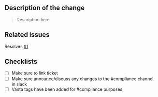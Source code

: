 ## Description of the change

> Description here

## Related issues

Resolves [#1]()

## Checklists
- [ ] Make sure to link ticket
- [ ] Make sure announce/discuss any changes to the #compliance channel in slack
- [ ] Vanta tags have been added for #compliance purposes
